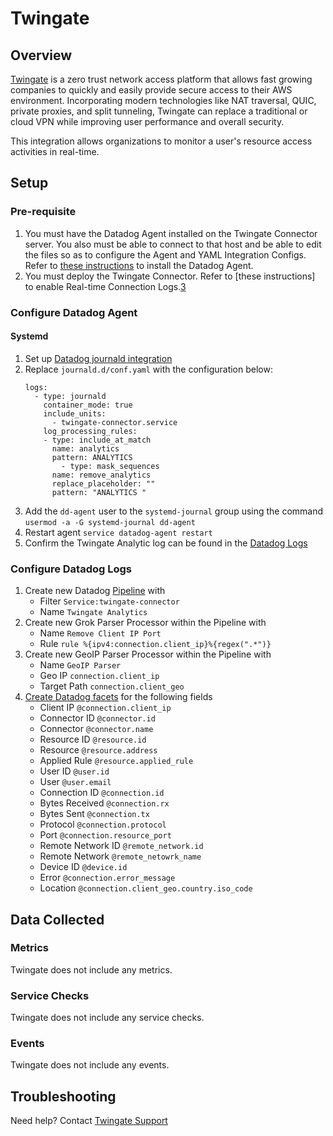 # Twingate

## Overview
[Twingate][1] is a zero trust network access platform that allows fast growing companies to quickly and easily provide secure access to their AWS environment. Incorporating modern technologies like NAT traversal, QUIC, private proxies, and split tunneling, Twingate can replace a traditional or cloud VPN while improving user performance and overall security.

This integration allows organizations to monitor a user's resource access activities in real-time.

## Setup
### Pre-requisite
1. You must have the Datadog Agent installed on the Twingate Connector server. You also must be able to connect to that host and be able to edit the files so as to configure the Agent and YAML Integration Configs. Refer to [these instructions](https://docs.datadoghq.com/getting_started/agent/) to install the Datadog Agent.
2. You must deploy the Twingate Connector. Refer to [these instructions] to enable Real-time Connection Logs.[3]

### Configure Datadog Agent
#### Systemd
1. Set up [Datadog journald integration][5]
2. Replace `journald.d/conf.yaml` with the configuration below:
    ````
    logs:
      - type: journald
        container_mode: true
        include_units:
          - twingate-connector.service
        log_processing_rules:
        - type: include_at_match
          name: analytics
          pattern: ANALYTICS
            - type: mask_sequences
          name: remove_analytics
          replace_placeholder: ""
          pattern: "ANALYTICS "
    ````
3. Add the `dd-agent` user to the `systemd-journal` group using the command `usermod -a -G systemd-journal dd-agent`
4. Restart agent `service datadog-agent restart`
5. Confirm the Twingate Analytic log can be found in the [Datadog Logs](https://app.datadoghq.com/logs)

### Configure Datadog Logs
1. Create new Datadog [Pipeline][7] with
   * Filter `Service:twingate-connector`
   * Name `Twingate Analytics`
2. Create new Grok Parser Processor within the Pipeline with
    * Name `Remove Client IP Port`
    * Rule `rule %{ipv4:connection.client_ip}%{regex(".*")}`
3. Create new GeoIP Parser Processor within the Pipeline with
    * Name `GeoIP Parser`
    * Geo IP `connection.client_ip`
    *  Target Path `connection.client_geo`
4. [Create Datadog facets][6] for the following fields
   * Client IP `@connection.client_ip` 
   * Connector ID `@connector.id`
   * Connector `@connector.name`
   * Resource ID `@resource.id`
   * Resource `@resource.address`
   * Applied Rule `@resource.applied_rule`
   * User ID `@user.id`
   * User `@user.email`
   * Connection ID `@connection.id`
   * Bytes Received `@connection.rx`
   * Bytes Sent `@connection.tx`
   * Protocol `@connection.protocol`
   * Port `@connection.resource_port`
   * Remote Network ID `@remote_network.id`
   * Remote Network `@remote_netowrk_name`
   * Device ID `@device.id`
   * Error `@connection.error_message`
   * Location `@connection.client_geo.country.iso_code`




## Data Collected
### Metrics
Twingate does not include any metrics.

### Service Checks
Twingate does not include any service checks.

### Events
Twingate does not include any events.

## Troubleshooting
Need help? Contact [Twingate Support][2]

[1]: https://www.twingate.com/
[2]: https://help.twingate.com/hc/en-us
[3]: https://docs.twingate.com/docs/connector-real-time-logs
[4]: https://app.datadoghq.com/account/settings#agent
[5]: https://docs.datadoghq.com/agent/logs/?tab=journald
[6]: https://docs.datadoghq.com/logs/explorer/facets/#manage-facets
[7]: https://docs.datadoghq.com/logs/log_configuration/pipelines/?tab=source#create-a-pipeline
